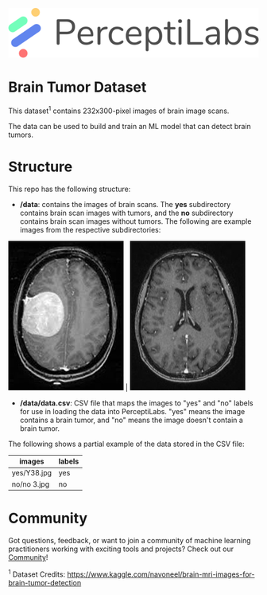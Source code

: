 <p align="center">
  <a href="https://www.perceptilabs.com">
  <img src="./pl_logo.png">
  </a>
</p>

# Brain Tumor Dataset
This dataset<sup>1</sup> contains 232x300-pixel images of brain image scans.

The data can be used to build and train an ML model that can detect brain tumors. 

# Structure
This repo has the following structure:
* **/data**: contains the images of brain scans. The **yes** subdirectory contains brain scan images with tumors, and the **no** subdirectory contains brain scan images without tumors. The following are example images from the respective subdirectories:

![](/data/yes/Y1.jpg)  |  ![](/data/no/N20.JPG)

* **/data/data.csv**: CSV file that maps the images to "yes" and "no" labels for use in loading the data into PerceptiLabs. "yes" means the image contains a brain tumor, and "no" means the image doesn't contain a brain tumor.

The following shows a partial example of the data stored in the CSV file:

| images | labels |
| ---------- | ------ |
| yes/Y38.jpg | yes |
| no/no 3.jpg | no |

# Community

Got questions, feedback, or want to join a community of machine learning practitioners working with exciting tools and projects? Check out our [Community](https://forum.perceptilabs.com/)!

<sup>1</sup> Dataset Credits: https://www.kaggle.com/navoneel/brain-mri-images-for-brain-tumor-detection
